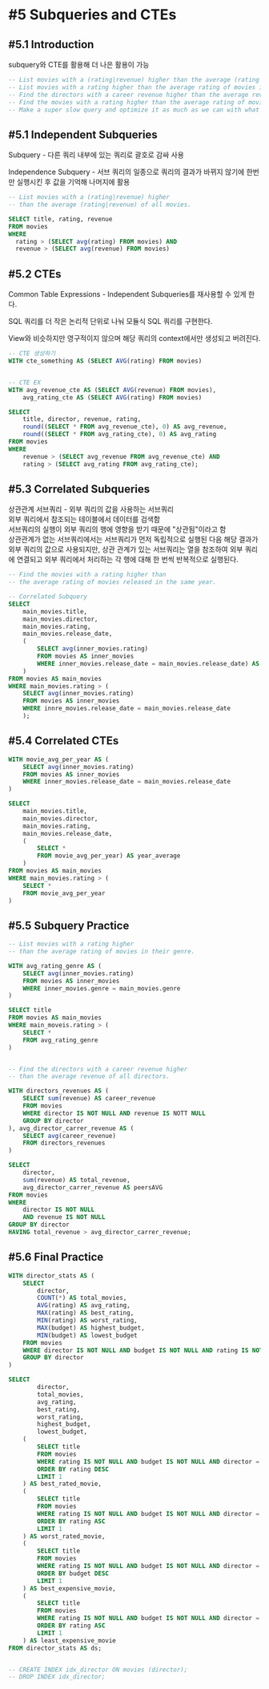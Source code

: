 # #5 Subqueries and CTEs

## #5.1 Introduction

subquery와 CTE를 활용해 더 나은 활용이 가능

```sql
-- List movies with a (rating|revenue) higher than the average (rating|revenue) of all movies.
-- List movies with a rating higher than the average rating of movies in their genre.
-- Find the directors with a career revenue higher than the average revenue of all directors.
-- Find the movies with a rating higher than the average rating of movies released in the same year.
-- Make a super slow query and optimize it as much as we can with what we know so far.
```



## #5.1 Independent Subqueries

Subquery - 다른 쿼리 내부에 있는 쿼리로 괄호로 감싸 사용

Independence Subquery - 서브 쿼리의 일종으로 쿼리의 결과가 바뀌지 않기에 한번만 실행시킨 후 값을 기억해 나머지에 활용

```sql
-- List movies with a (rating|revenue) higher
-- than the average (rating|revenue) of all movies.

SELECT title, rating, revenue
FROM movies
WHERE 
  rating > (SELECT avg(rating) FROM movies) AND
  revenue > (SELECT avg(revenue) FROM movies)
```



## #5.2 CTEs

Common Table Expressions - Independent Subqueries를 재사용할 수 있게 한다.

SQL 쿼리를 더 작은 논리적 단위로 나눠 모듈식 SQL 쿼리를 구현한다.

View와 비슷하지만 영구적이지 않으며 해당 쿼리의 context에서만 생성되고 버려진다.

```sql
-- CTE 생성하기
WITH cte_something AS (SELECT AVG(rating) FROM movies)


-- CTE EX
WITH avg_revenue_cte AS (SELECT AVG(revenue) FROM movies),
    avg_rating_cte AS (SELECT AVG(rating) FROM movies)

SELECT
    title, director, revenue, rating,
    round((SELECT * FROM avg_revenue_cte), 0) AS avg_revenue,
    round((SELECT * FROM avg_rating_cte), 0) AS avg_rating
FROM movies
WHERE
    revenue > (SELECT avg_revenue FROM avg_revenue_cte) AND
    rating > (SELECT avg_rating FROM avg_rating_cte);

```



## #5.3 Correlated Subqueries

상관관계 서브쿼리 - 외부 쿼리의 값을 사용하는 서브쿼리\
외부 쿼리에서 참조되는 테이블에서 데이터를 검색함\
서브쿼리의 실행이 외부 쿼리의 행에 영향을 받기 때문에 "상관됨"이라고 함\
상관관계가 없는 서브쿼리에서는 서브쿼리가 먼저 독립적으로 실행된 다음 해당 결과가 외부 쿼리의 값으로 사용되지만, 상관 관계가 있는 서브쿼리는 열을 참조하여 외부 쿼리에 연결되고 외부 쿼리에서 처리하는 각 행에 대해 한 번씩 반복적으로 실행된다.

```sql
-- Find the movies with a rating higher than
-- the average rating of movies released in the same year.

-- Correlated Subquery
SELECT 
    main_movies.title,
    main_movies.director,
    main_movies.rating,
    main_movies.release_date,
    (
        SELECT avg(inner_movies.rating)
        FROM movies AS inner_movies
        WHERE inner_movies.release_date = main_movies.release_date) AS year_average
    )
FROM movies AS main_movies
WHERE main_movies.rating > (
    SELECT avg(inner_movies.rating)
    FROM movies AS inner_movies
    WHERE innre_movies.release_date = main_movies.release_date
    );

```



## #5.4 Correlated CTEs

```sql
WITH movie_avg_per_year AS (
    SELECT avg(inner_movies.rating)
    FROM movies AS inner_movies
    WHERE inner_movies.release_date = main_movies.release_date
)

SELECT 
    main_movies.title,
    main_movies.director,
    main_movies.rating,
    main_movies.release_date,
    (
        SELECT *
        FROM movie_avg_per_year) AS year_average
    )
FROM movies AS main_movies
WHERE main_movies.rating > (
    SELECT *
    FROM movie_avg_per_year
)
```



## #5.5 Subquery Practice

```sql
-- List movies with a rating higher
-- than the average rating of movies in their genre.

WITH avg_rating_genre AS (
    SELECT avg(inner_movies.rating)
    FROM movies AS inner_movies
    WHERE inner_movies.genre = main_movies.genre
)

SELECT title
FROM movies AS main_movies
WHERE main_moveis.rating > (
    SELECT *
    FROM avg_rating_genre
)


-- Find the directors with a career revenue higher
-- than the average revenue of all directors.

WITH directors_revenues AS (
    SELECT sum(revenue) AS career_revenue
    FROM movies
    WHERE director IS NOT NULL AND revenue IS NOTT NULL
    GROUP BY director
), avg_director_carrer_revenue AS (
    SELECT avg(career_revenue)
    FROM directors_revenues
)

SELECT
    director,
    sum(revenue) AS total_revenue,
    avg_director_carrer_revenue AS peersAVG
FROM movies
WHERE
    director IS NOT NULL
    AND revenue IS NOT NULL
GROUP BY director
HAVING total_revenue > avg_director_carrer_revenue;

```



## #5.6 Final Practice

```sql
WITH director_stats AS (
    SELECT
        director,
        COUNT(*) AS total_movies,
        AVG(rating) AS avg_rating,
        MAX(rating) AS best_rating,
        MIN(rating) AS worst_rating,
        MAX(budget) AS highest_budget,
        MIN(budget) AS lowest_budget
    FROM movies
    WHERE director IS NOT NULL AND budget IS NOT NULL AND rating IS NOT NULL
    GROUP BY director
)

SELECT 
        director,
        total_movies,
        avg_rating,
        best_rating,
        worst_rating,
        highest_budget,
        lowest_budget,
    (
        SELECT title
        FROM movies
        WHERE rating IS NOT NULL AND budget IS NOT NULL AND director = ds.director
        ORDER BY rating DESC
        LIMIT 1
    ) AS best_rated_movie,
    (
        SELECT title
        FROM movies
        WHERE rating IS NOT NULL AND budget IS NOT NULL AND director = ds.director
        ORDER BY rating ASC
        LIMIT 1
    ) AS worst_rated_movie,
    (
        SELECT title
        FROM movies
        WHERE rating IS NOT NULL AND budget IS NOT NULL AND director = ds.director
        ORDER BY budget DESC
        LIMIT 1
    ) AS best_expensive_movie,
    (
        SELECT title
        FROM movies
        WHERE rating IS NOT NULL AND budget IS NOT NULL AND director = ds.director
        ORDER BY rating ASC
        LIMIT 1
    ) AS least_expensive_movie
FROM director_stats AS ds;


-- CREATE INDEX idx_director ON movies (director);
-- DROP INDEX idx_director;
```

